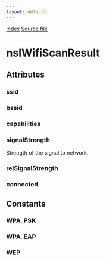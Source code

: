 ```yaml
---
layout: default
---
```

<div id='links'><a href="../index.html">Index</a>
<a href="http://dxr.mozilla.org/mozilla-central/source/dom/wifi/nsIWifi.idl">Source file</a>
</div>

# nsIWifiScanResult #

## Attributes ##

### ssid ###

### bssid ###

### capabilities ###

### signalStrength ###
  
Strength of the signal to network.  
  

### relSignalStrength ###

### connected ###

## Constants ##

### WPA_PSK ###

### WPA_EAP ###

### WEP ###
